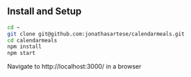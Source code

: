 ## Install and Setup

```sh
cd ~
git clone git@github.com:jonathasartese/calendarmeals.git
cd calendarmeals
npm install
npm start
```
Navigate to http://localhost:3000/ in a browser